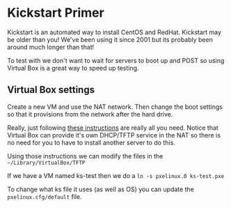 # Kickstart Primer

Kickstart is an automated way to install CentOS and RedHat.  Kickstart may be older than you!  We've been using it since 2001 but its probably been around much longer than that!

To test with we don't want to wait for servers to boot up and POST so using Virtual Box is a great way to speed up testing. 



## Virtual Box settings

Create a new VM and use the NAT network.  Then change the boot settings so that it provisions from the network after the hard drive.  

Really, just following [these instructions](https://github.com/defunctzombie/virtualbox-pxe-boot) are really all you need.  Notice that Virtual Box can provide it's own DHCP/TFTP service in the NAT so there is no need for you to have to install another server to do this.  

Using those instructions we can modify the files in the 
```~/Library/VirtualBox/TFTP```

If we have a VM named ks-test then we do a ```ln -s pxelinux.0 ks-test.pxe```

To change what ks file it uses (as well as OS) you can update the ```pxelinux.cfg/default``` file.  